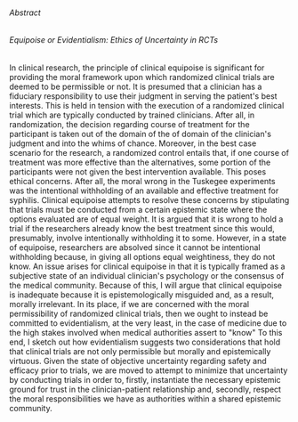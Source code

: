 ###### Abstract 
###### Equipoise or Evidentialism: Ethics of Uncertainty in RCTs

In clinical research, the principle of clinical equipoise is significant for
providing the moral framework upon which randomized clinical trials are deemed
to be permissible or not.  It is presumed that a clinician has a fiduciary
responsibility to use their judgment in serving the patient's best interests.
This is held in tension with the execution of a randomized clinical trial which
are typically conducted by trained clinicians.  After all, in randomization, the
decision regarding course of treatment for the participant is taken out of the
domain of the of domain of the clinician's judgment and into the whims of
chance.  Moreover, in the best case scenario for the research, a randomized
control entails that, if one course of treatment was more effective than the
alternatives, some portion of the participants were not given the best
intervention available.  This poses ethical concerns.  After all, the moral
wrong in the Tuskegee experiments was the intentional withholding of an
available and effective treatment for syphilis.  Clinical equipoise attempts to
resolve these concerns by stipulating that trials must be conducted from a
certain epistemic state where the options evaluated are of equal weight.
It is argued that it is wrong to hold a trial if the researchers
already know the best treatment since this would, presumably, involve
intentionally withholding it to some.  However, in a state of equipoise,
researchers are absolved since it cannot be intentional withholding because, in
giving all options equal weightiness, they do not know.  An issue arises for
clinical equipoise in that it is typically framed as a subjective state of an
individual clinician's psychology or the consensus of the medical community.
Because of this, I will argue that clinical equipoise is inadequate because it
is epistemologically misguided and, as a result, morally irrelevant.  In its
place, if we are concerned with the moral permissibility of randomized clinical
trials, then we ought to instead be committed to evidentialism, at the very
least, in the case of medicine due to the high stakes involved when medical
authorities assert to "know" To this end, I sketch out how evidentialism
suggests two considerations that hold that clinical trials are not only
permissible but morally and epistemically virtuous.  Given the state of
objective uncertainty regarding safety and efficacy prior to trials, we are
moved to attempt to minimize that uncertainty by conducting trials in order to,
firstly, instantiate the necessary epistemic ground for trust in the
clinician-patient relationship and, secondly, respect the moral responsibilities
we have as authorities within a shared epistemic community.
